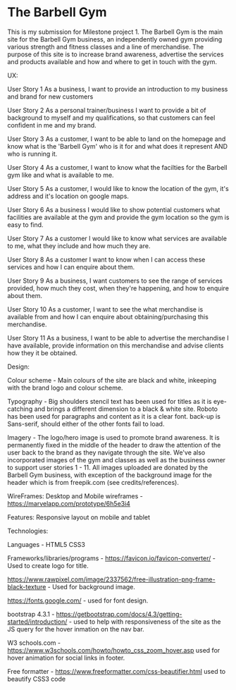 <h1>The Barbell Gym</h1>

This is my submission for Milestone project 1. The Barbell Gym is the main site for the Barbell Gym business,
an independently owned gym providing various strength and fitness classes and a line of merchandise. The purpose 
of this site is to increase brand awareness, advertise the services and products available and how and where to 
get in touch with the gym.

<!Link to live site here>

UX:

User Story 1
As a business, I want to provide an introduction to my business and brand for new
customers 

User Story 2
As a personal trainer/business I want to provide a bit of background to myself and my
qualifications, so that customers can feel confident in me and my brand.

User Story 3
As a customer, I want to be able to land on the homepage and know what is the 'Barbell
Gym' who is it for and what does it represent AND who is running it.

User Story 4
As a customer, I want to know what the facilties for the
Barbell gym like and what is available to me.

User Story 5
As a customer, I would like to know the location of the 
gym, it's address and it's location on google maps.

User Story 6
As a business I would like to show potential customers
what facilities are available at the gym and provide the
gym location so the gym is easy to find.

User Story 7
As a customer I would like to know what services are available
to me, what they include and how much they are.

User Story 8
As a customer I want to know when I can access these services and how I can enquire about 
them.

User Story 9
As a business, I want customers to see the range of services
provided, how much they cost, when they're happening, and how to enquire about them.

User Story 10
As a customer, I want to see the what merchandise is available from
and how I can enquire about obtaining/purchasing this merchandise.

User Story 11
As a business, I want to be able to advertise the merchandise I have available, provide
information on this merchandise and advise clients how they it be obtained.

Design:

Colour scheme - Main colours of the site are black and white, inkeeping with the brand logo and colour scheme.

Typography - Big shoulders stencil text has been used for titles as it is eye-catching and brings a different
dimension to a black & white site. Roboto has been used for paragraphs and content as it is a clear font. back-up is
Sans-serif, should either of the other fonts fail to load.

Imagery - The logo/hero image is used to promote brand awareness. It is permanently fixed in the middle of the header
to draw the attention of the user back to the brand as they navigate through the site. We've also incorporated images
of the gym and classes as well as the business owner to support user stories 1 - 11. All images uploaded are donated
by the Barbell Gym business, with exception of the background image for the header which is from freepik.com
(see credits/references).

WireFrames:
Desktop and Mobile wireframes - https://marvelapp.com/prototype/6h5e3i4

Features:
Responsive layout on mobile and tablet

Technologies:

Languages - 
HTML5
CSS3

Frameworks/libraries/programs - 
https://favicon.io/favicon-converter/ - Used to create logo for title.

https://www.rawpixel.com/image/2337562/free-illustration-png-frame-black-texture - Used for background image.

https://fonts.google.com/ - used for font design.

bootstrap 4.3.1 - https://getbootstrap.com/docs/4.3/getting-started/introduction/ - used to help with responsiveness
of the site as the JS query for the hover inmation on the nav bar.

W3 schools.com - https://www.w3schools.com/howto/howto_css_zoom_hover.asp used for hover animation for social links 
in footer.

Free formatter - https://www.freeformatter.com/css-beautifier.html used to beautify CSS3 code